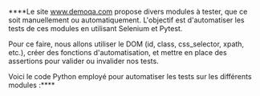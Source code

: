 ****Le site www.demoqa.com propose divers modules à tester, que ce soit manuellement ou automatiquement. L'objectif est d'automatiser les tests de ces modules en utilisant Selenium et Pytest.

Pour ce faire, nous allons utiliser le DOM (id, class, css_selector, xpath, etc.), créer des fonctions d'automatisation, et mettre en place des assertions pour valider ou invalider nos tests.

Voici le code Python employé pour automatiser les tests sur les différents modules :****
